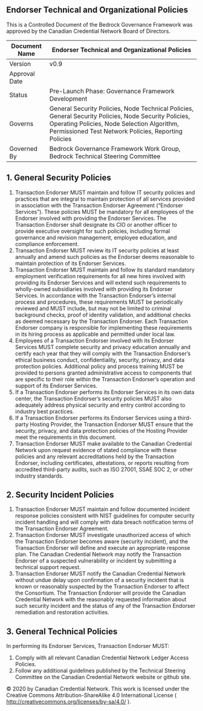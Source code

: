 ## Endorser Technical and Organizational Policies

This is a Controlled Document of the Bedrock Governance Framework was approved by the Canadian Credential Network Board of Directors.

| Document Name | Endorser Technical and Organizational Policies |
| --- | --- |
| Version | v0.9 |
| Approval Date | |
| Status | Pre-Launch Phase: Governance Framework Development |
| Governs | General Security Policies, Node Technical Policies, General Security Policies, Node Security Policies, Operating Policies, Node Selection Algorithm, Permissioned Test Network Policies, Reporting Policies |
| Governed By | Bedrock Governance Framework Work Group, Bedrock Technical Steering Committee |


## 1. General Security Policies
1. Transaction Endorser MUST maintain and follow IT security policies and practices that are integral to maintain protection of all services provided in association with the
Transaction Endorser Agreement (“Endorser Services”). These policies MUST be mandatory for all employees of the Endorser involved with providing the Endorser Services. The Transaction Endorser shall designate its CIO or another officer to provide
executive oversight for such policies, including formal governance and revision management, employee education, and compliance enforcement.
2. Transaction Endorser MUST review its IT security policies at least annually and amend such policies as the Endorser deems reasonable to maintain protection of its Endorser
Services.
3. Transaction Endorser MUST maintain and follow its standard mandatory employment verification requirements for all new hires involved with providing its Endorser Services and will extend such requirements to wholly-owned subsidiaries involved with providing its Endorser Services. In accordance with the Transaction Endorser’s internal process and procedures, these requirements MUST be periodically reviewed and MUST include,
but may not be limited to criminal background checks, proof of identity validation, and additional checks as deemed necessary by the Transaction Endorser. Each Transaction Endorser company is responsible for implementing these requirements in its hiring process as applicable and permitted under local law.
4. Employees of a Transaction Endorser involved with its Endorser Services MUST complete security and privacy education annually and certify each year that they will comply with the Transaction Endorser’s ethical business conduct, confidentiality, security, privacy, and data protection policies. Additional policy and process training MUST be provided to persons granted administrative access to components that are specific to their role within the Transaction Endorser’s operation and support of its
Endorser Services.
5. If a Transaction Endorser performs its Endorser Services in its own data center, the Transaction Endorser’s security policies MUST also adequately address physical security and entry control according to industry best practices.
6. If a Transaction Endorser performs its Endorser Services using a third-party Hosting Provider, the Transaction Endorser MUST ensure that the security, privacy, and data protection policies of the Hosting Provider meet the requirements in this document.
7. Transaction Endorser MUST make available to the Canadian Credential Network upon request evidence of stated compliance with these policies and any relevant accreditations held by the Transaction Endorser, including certificates, attestations, or reports resulting from accredited third-party audits, such as ISO 27001, SSAE SOC 2, or other industry standards.

## 2. Security Incident Policies
1. Transaction Endorser MUST maintain and follow documented incident response policies consistent with NIST guidelines for computer security incident handling and will comply
with data breach notification terms of the Transaction Endorser Agreement.
2. Transaction Endorser MUST investigate unauthorized access of which the Transaction Endorser becomes aware (security incident), and the Transaction Endorser will define
and execute an appropriate response plan. The Canadian Credential Network may notify the Transaction Endorser of a suspected vulnerability or incident by submitting a technical support
request.
3. Transaction Endorser MUST notify the Canadian Credential Network without undue delay upon confirmation of a security incident that is known or reasonably suspected by the Transaction Endorser to affect the Consortium. The Transaction Endorser will provide the Canadian Credential Network with the reasonably requested information about such security incident
and the status of any of the Transaction Endorser remediation and restoration activities.

## 3. General Technical Policies
In performing its Endorser Services, Transaction Endorser MUST:

1. Comply with all relevant Canadian Credential Network Ledger Access Policies.
2. Follow any additional guidelines published by the Technical Steering Committee on the Canadian Credential Network website or github site.

© 2020 by Canadian Credential Network. This work is licensed under the Creative Commons Attribution-ShareAlike 4.0 International License ( http://creativecommons.org/licenses/by-sa/4.0/ ).
